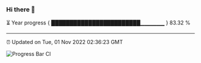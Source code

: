 ### Hi there 👋

⏳ Year progress { ████████████████████████▁▁▁▁▁▁ } 83.32 %

---

⏰ Updated on Tue, 01 Nov 2022 02:36:23 GMT

![Progress Bar CI](https://github.com/ZhaoGui/ZhaoGui/workflows/Progress%20Bar%20CI/badge.svg)
